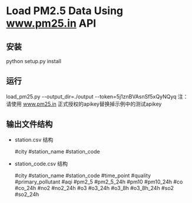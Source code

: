 # Load PM2.5 Data Using www.pm25.in API

## 安装

python setup.py install


## 运行

load_pm25.py --output_dir=./output --token=5j1znBVAsnSf5xQyNQyq
注：请使用 www.pm25.in 正式授权的apikey替换掉示例中的测试apikey

## 输出文件结构

* station.csv 结构

	#city #station_name #station_code

* station_code.csv 结构

	#city #station_name #station_code #time_point #quality #primary_pollutant #aqi #pm2_5 #pm2_5_24h #pm10 #pm10_24h #co #co_24h #no2 #no2_24h #o3 #o3_24h #o3_8h #o3_8h_24h #so2 #so2_24h
